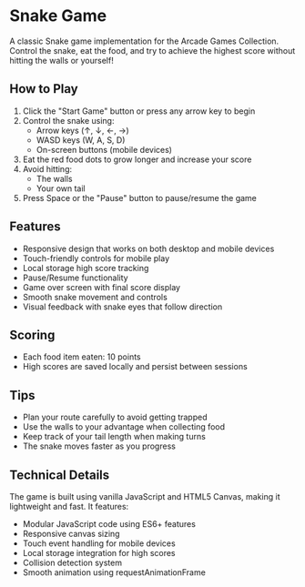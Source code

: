 # Snake Game

A classic Snake game implementation for the Arcade Games Collection. Control the snake, eat the food, and try to achieve the highest score without hitting the walls or yourself!

## How to Play

1. Click the "Start Game" button or press any arrow key to begin
2. Control the snake using:
   - Arrow keys (↑, ↓, ←, →)
   - WASD keys (W, A, S, D)
   - On-screen buttons (mobile devices)
3. Eat the red food dots to grow longer and increase your score
4. Avoid hitting:
   - The walls
   - Your own tail
5. Press Space or the "Pause" button to pause/resume the game

## Features

- Responsive design that works on both desktop and mobile devices
- Touch-friendly controls for mobile play
- Local storage high score tracking
- Pause/Resume functionality
- Game over screen with final score display
- Smooth snake movement and controls
- Visual feedback with snake eyes that follow direction

## Scoring

- Each food item eaten: 10 points
- High scores are saved locally and persist between sessions

## Tips

- Plan your route carefully to avoid getting trapped
- Use the walls to your advantage when collecting food
- Keep track of your tail length when making turns
- The snake moves faster as you progress

## Technical Details

The game is built using vanilla JavaScript and HTML5 Canvas, making it lightweight and fast. It features:

- Modular JavaScript code using ES6+ features
- Responsive canvas sizing
- Touch event handling for mobile devices
- Local storage integration for high scores
- Collision detection system
- Smooth animation using requestAnimationFrame 

